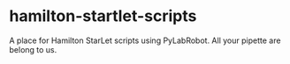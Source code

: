 # hamilton-startlet-scripts
A place for Hamilton StarLet scripts using PyLabRobot. All your pipette are belong to us.
